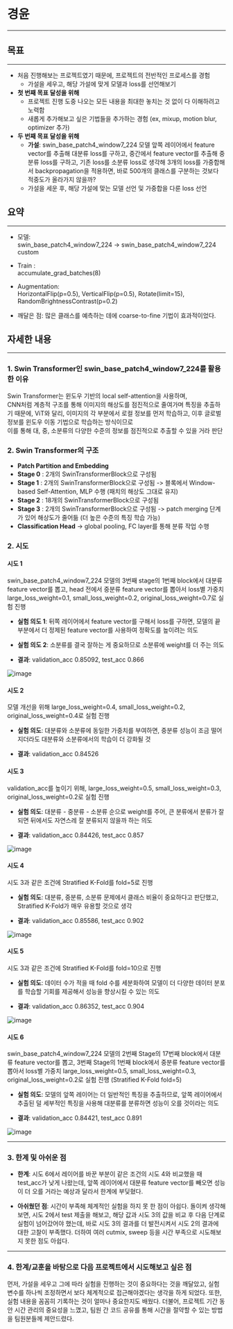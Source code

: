 # 경윤

***

## 목표

***

- 처음 진행해보는 프로젝트였기 때문에, 프로젝트의 전반적인 프로세스를 경험
    - 가설을 세우고, 해당 가설에 맞게 모델과 loss를 선언해보기
- **첫 번째 목표 달성을 위해**
    - 프로젝트 진행 도중 나오는 모든 내용을 최대한 놓치는 것 없이 다 이해하려고 노력함
    - 새롭게 추가해보고 싶은 기법들을 추가하는 경험 (ex, mixup, motion blur, optimizer 추가)
- **두 번째 목표 달성을 위해**
    - **가설**: swin_base_patch4_window7_224 모델 앞쪽 레이어에서 feature vector를 추출해 대분류 loss를 구하고, 중간에서 feature vector를 추출해 중분류 loss를 구하고, 기존 loss를 소분류 loss로 생각해 3개의 loss를 가중합해서 backpropagation을 적용하면, 바로 500개의 클래스를 구분하는 것보다 적중도가 올라가지 않을까?
    - 가설을 세운 후, 해당 가설에 맞는 모델 선언 및 가중합을 다룬 loss 선언


## 요약

***

* 모델:   
swin_base_patch4_window7_224 -> swin_base_patch4_window7_224 custom 

* Train :   
accumulate_grad_batches(8)

* Augmentation:   
HorizontalFlip(p=0.5), VerticalFlip(p=0.5), Rotate(limit=15), RandomBrightnessContrast(p=0.2)

* 깨달은 점: 많은 클래스를 예측하는 데에 coarse-to-fine 기법이 효과적이었다.


## 자세한 내용

***

### 1. Swin Transformer인 swin_base_patch4_window7_224를 활용한 이유  

Swin Transformer는 윈도우 기반의 local self-attention을 사용하며,   
CNN처럼 계층적 구조를 통해 이미지의 해상도를 점진적으로 줄여가며 특징을 추출하기 때문에, 
ViT와 달리, 이미지의 각 부분에서 로컬 정보를 먼저 학습하고, 이후 글로벌 정보를 윈도우 이동 기법으로 학습하는 방식이므로  
이를 통해 대, 중, 소분류의 다양한 수준의 정보를 점진적으로 추출할 수 있을 거라 판단

### 2. Swin Transformer의 구조

- **Patch Partition and Embedding**  
- **Stage 0** : 2개의 SwinTransformerBlock으로 구성됨
- **Stage 1** : 2개의 SwinTransformerBlock으로 구성됨
-> 블록에서 Window-based Self-Attention, MLP 수행 (패치의 해상도 그대로 유지)
- **Stage 2** : 18개의 SwinTransformerBlock으로 구성됨
- **Stage 3** : 2개의 SwinTransformerBlock으로 구성됨
-> patch merging 단계가 있어 해상도가 줄어듦 (더 높은 수준의 특징 학습 가능)
- **Classification Head**
-> global pooling, FC layer를 통해 분류 작업 수행

### 2. 시도

#### 시도 1
swin_base_patch4_window7_224 모델의 3번째 stage의 1번째 block에서 대분류 feature vector를 뽑고, head 전에서 중분류 feature vector를 뽑아서 loss별 가중치 large_loss_weight=0.1, small_loss_weight=0.2, original_loss_weight=0.7로 실험 진행
    
- **실험 의도 1**: 뒤쪽 레이어에서 feature vector를 구해서 loss를 구하면, 모델의 끝부분에서 더 정제된 feature vector를 사용하여 정확도를 높이려는 의도
    
- **실험 의도 2**: 소분류를 결국 잘하는 게 중요하므로 소분류에 weight를 더 주는 의도
    
- **결과**: validation_acc 0.85092, test_acc 0.866

![image](https://github.com/user-attachments/assets/b0fa46c1-e76c-4fde-9ff7-60e3eb4e9450)

#### 시도 2
모델 개선을 위해 large_loss_weight=0.4, small_loss_weight=0.2, original_loss_weight=0.4로 실험 진행
    
- **실험 의도**: 대분류와 소분류에 동일한 가중치를 부여하면, 중분류 성능이 조금 떨어지더라도 대분류와 소분류에서의 학습이 더 강화될 것
    
- **결과**: validation_acc 0.84526

#### 시도 3
validation_acc를 높이기 위해, large_loss_weight=0.5, small_loss_weight=0.3, original_loss_weight=0.2로 실험 진행
    
- **실험 의도**: 대분류 - 중분류 - 소분류 순으로 weight를 주어, 큰 분류에서 분류가 잘 되면 뒤에서도 자연스레 잘 분류되지 않을까 하는 의도
    
- **결과**: validation_acc 0.84426, test_acc 0.857

![image](https://github.com/user-attachments/assets/b9795c2c-a31e-4ead-82cc-54bc9366b141)

#### 시도 4
시도 3과 같은 조건에 Stratified K-Fold를 fold=5로 진행
    
- **실험 의도**: 대분류, 중분류, 소분류 문제에서 클래스 비율이 중요하다고 판단했고, Stratified K-Fold가 매우 유용할 것으로 생각

- **결과**: validation_acc 0.85586, test_acc 0.902

![image](https://github.com/user-attachments/assets/6b223ed9-c7e1-4ac3-b974-d9c6163958c1)

#### 시도 5
시도 3과 같은 조건에 Stratified K-Fold를 fold=10으로 진행
    
- **실험 의도**: 데이터 수가 적을 때 fold 수를 세분화하여 모델이 더 다양한 데이터 분포를 학습할 기회를 제공해서 성능을 향상시킬 수 있는 의도
    
- **결과**: validation_acc 0.86352, test_acc 0.904

![image](https://github.com/user-attachments/assets/0dee0eac-996b-4aa2-883a-9be01e2b5c6d)

#### 시도 6
swin_base_patch4_window7_224 모델의 2번째 Stage의 17번째 block에서 대분류 feature vector를 뽑고, 3번째 Stage의 1번째 block에서 중분류 feature vector를 뽑아서 loss별 가중치 large_loss_weight=0.5, small_loss_weight=0.3, original_loss_weight=0.2로 실험 진행 (Stratified K-Fold fold=5)
    
- **실험 의도**: 모델의 앞쪽 레이어는 더 일반적인 특징을 추출하므로, 앞쪽 레이어에서 추출된 덜 세부적인 특징을 사용해 대분류를 분류하면 성능이 오를 것이라는 의도
    
- **결과**: validation_acc 0.84421, test_acc 0.891

![image](https://github.com/user-attachments/assets/ad8fb711-ef9e-43c6-850c-72314f5b83d2)

***

### 3. 한계 및 아쉬운 점

- **한계**: 시도 6에서 레이어를 바꾼 부분이 같은 조건의 시도 4와 비교했을 때 test_acc가 낮게 나왔는데, 앞쪽 레이어에서 대분류 feature vector를 빼오면 성능이 더 오를 거라는 예상과 달라서 한계에 부딪혔다.

- **아쉬웠던 점**: 시간이 부족해 체계적인 실험을 하지 못 한 점이 아쉽다. 돌이켜 생각해보면, 시도 2에서 test 제출을 해보고, 해당 값과 시도 3의 값을 비교 후 다음 단계로 실험이 넘어갔어야 했는데, 바로 시도 3의 결과를 더 발전시켜서 시도 2의 결과에 대한 고찰이 부족했다. 더하여 여러 cutmix, sweep 등을 시간 부족으로 시도해보지 못한 점도 아쉽다.

***

### 4. 한계/교훈을 바탕으로 다음 프로젝트에서 시도해보고 싶은 점
먼저, 가설을 세우고 그에 따라 실험을 진행하는 것이 중요하다는 것을 깨달았고, 실험 변수를 하나씩 조정하면서 보다 체계적으로 접근해야겠다는 생각을 하게 되었다. 또한, 실험 내용을 꼼꼼히 기록하는 것이 얼마나 중요한지도 배웠다. 더불어, 프로젝트 기간 동안 시간 관리의 중요성을 느꼈고, 팀원 간 코드 공유를 통해 시간을 절약할 수 있는 방법을 팀원분들께 제안드렸다.
